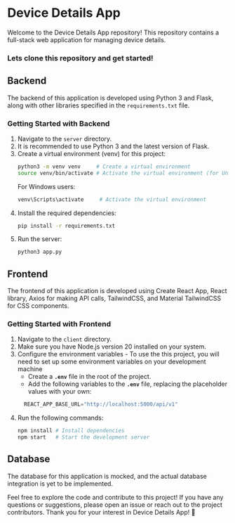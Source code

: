 # Device Details App

Welcome to the Device Details App repository! This repository contains a full-stack web application for managing device details.


### Lets clone this repository and get started!

## Backend

The backend of this application is developed using Python 3 and Flask, along with other libraries specified in the `requirements.txt` file.

### Getting Started with Backend

1. Navigate to the `server` directory.
2. It is recommended to use Python 3 and the latest version of Flask.
3. Create a virtual environment (venv) for this project:
   ```bash
   python3 -m venv venv     # Create a virtual environment
   source venv/bin/activate # Activate the virtual environment (for Unix based systems)
   ```
   For Windows users:
   ```bash
   venv\Scripts\activate     # Activate the virtual environment
   ```
4. Install the required dependencies:
   ```bash
   pip install -r requirements.txt
   ```
5. Run the server:
   ```bash
   python3 app.py
   ```

## Frontend

The frontend of this application is developed using Create React App, React library, Axios for making API calls, TailwindCSS, and Material TailwindCSS for CSS components.


### Getting Started with Frontend

1. Navigate to the `client` directory.
2. Make sure you have Node.js version 20 installed on your system.
3. Configure the environment variables - To use the this project, you will need to set up some environment variables on your development machine
   - Create a **`.env`** file in the root of the project.
   - Add the following variables to the **`.env`** file, replacing the placeholder values with your own:
   ```jsx
     REACT_APP_BASE_URL="http://localhost:5000/api/v1"
     ```
4. Run the following commands:
   ```bash
   npm install # Install dependencies
   npm start   # Start the development server
   ```

## Database

The database for this application is mocked, and the actual database integration is yet to be implemented.

Feel free to explore the code and contribute to this project! If you have any questions or suggestions, please open an issue or reach out to the project contributors. Thank you for your interest in Device Details App! 🚀
